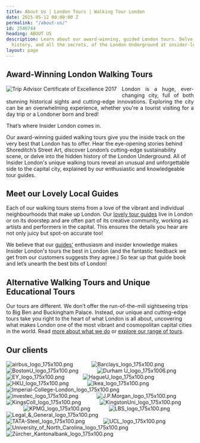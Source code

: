 ```yaml
---
title: About Us | London Tours | Walking Tour London
date: 2015-05-12 00:00:00 Z
permalink: "/about-us/"
id: 2546744
heading: ABOUT US
description: Learn about our award-winning, guided London tours. Delve into the hidden
  history, and all the secrets, of the London Underground at insider-london.co.uk.
layout: page
---
```


## Award-Winning London Walking Tours

<p style="text-align: justify"><img src="/uploads/2017_COE_Logos_API_178x180_en-US-UK.jpg" alt="Trip Advisor Certificate of Excellence 2017" style="float: left; padding-right: 1em; padding-bottom: 1em"> London is a huge, ever-changing city, full of both stunning historical sights and cutting-edge innovations. Exploring the city can be an overwhelming experience, whether you're a tourist visiting for a day trip or a Londoner born and bred!</p>

That’s where Insider London comes in.

Our award-winning guided walking tours give you the inside track on the very best that London has to offer. Hear the eye-opening stories behind Shoreditch’s Street Art, discover London’s cutting-edge sustainability scene, or delve into the hidden history of the London Underground. All of Insider London's unique walking tours reveal an unusual and unforgettable side to the capital city, explained by our enthusiastic and knowledgeable tour guides.

## Meet our Lovely Local Guides

Each of our walking tours stems from a love of the vibrant and individual neighbourhoods that make up London. Our <a href="/tour-guides">lovely tour guides</a> live in London or on its doorstep and are often part of its creative community, working as artists and performers in the capital. This ensures the details you hear are not only juicy but spot-on accurate too!</p>

We believe that our <a href="/tour-guides">guides'</a> enthusiasm and insider knowledge makes Insider London's tours the best in London (and the fantastic feedback we get from our customers suggests they agree.) So tear up that guide book and let’s unearth the best bits of London!

## Alternative Walking Tours and Unique Educational Tours

Our tours are different. We don’t offer the run-of-the-mill sightseeing trips to Big Ben and Buckingham Palace. Instead, our unique and cutting-edge tours take you right to the heart of what London is all about, uncovering what makes London one of the most vibrant and cosmopolitan capital cities in the world. Read [more about what we do](/what-we-do/) or [explore our range of tours](/tours/).

## Our clients

![airbus_logo_175x100.png](/uploads/airbus_logo_175x100.png) &emsp;&emsp;&emsp;
![Barclays_logo_175x100.png](/uploads/Barclays_logo_175x100.png) &emsp;&emsp;&emsp;
![BostonU_logo_175x100.png](/uploads/BostonU_logo_175x100.png) &emsp;&emsp;&emsp;
![Durham U_logo_175x1006.png](/uploads/Durham%20U_logo_175x1006.png) &emsp;&emsp;&emsp;
![EY_logo_175x100.png](/uploads/EY_logo_175x100.png) &emsp;&emsp;&emsp;
![HagueU_logo_175x100.png](/uploads/HagueU_logo_175x100.png) &emsp;&emsp;&emsp;
![HKU_logo_175x100.png](/uploads/HKU_logo_175x100.png) &emsp;&emsp;&emsp;
![Ikea_logo_175x100.png](/uploads/Ikea_logo_175x100.png) &emsp;&emsp;&emsp;
![Imperial-College-London_logo_175x100.png](/uploads/Imperial-College-London_logo_175x100.png) &emsp;&emsp;&emsp;
![investec_logo_175x100.png](/uploads/investec_logo_175x100.png) &emsp;&emsp;&emsp;
![J.P.Morgan_logo_175x100.png](/uploads/J.P.Morgan_logo_175x100.png) &emsp;&emsp;&emsp;
![KingsColl_logo_175x100.png](/uploads/KingsColl_logo_175x100.png) &emsp;&emsp;&emsp;
![KingstonUni_logo_175x100.png](/uploads/KingstonUni_logo_175x100.png) &emsp;&emsp;&emsp;
![KPMG_logo_175x100.png](/uploads/KPMG_logo_175x100.png) &emsp;&emsp;&emsp;
![LBS_logo_175x100.png](/uploads/LBS_logo_175x100.png) &emsp;&emsp;&emsp;
![Legal_&_General_logo_175x100.png](/uploads/Legal_&_General_logo_175x100.png) &emsp;&emsp;&emsp;
![TATA-Steel_logo_175x100.png](/uploads/TATA-Steel_logo_175x100.png) &emsp;&emsp;&emsp;
![UCL_logo_175x100.png](/uploads/UCL_logo_175x100.png) &emsp;&emsp;&emsp;
![University_of_North_Carolina_logo_175x100.png](/uploads/University_of_North_Carolina_logo_175x100.png) &emsp;&emsp;&emsp; ![Zürcher_Kantonalbank_logo_175x100.png](/uploads/Z%C3%BCrcher_Kantonalbank_logo_175x100.png)
